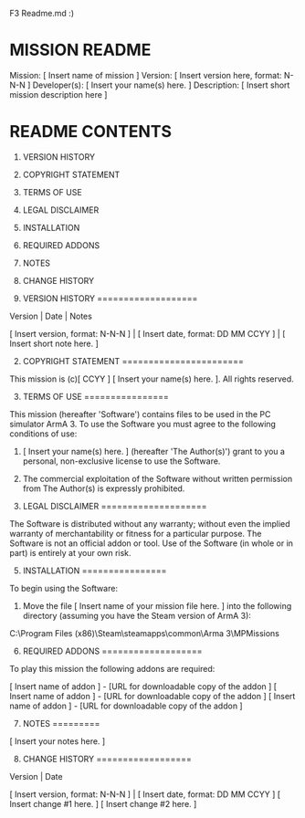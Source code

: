F3 Readme.md :)

MISSION README
==============

Mission: [ Insert name of mission ]
Version: [ Insert version here, format: N-N-N ]
Developer(s): [ Insert your name(s) here. ]
Description: [ Insert short mission description here ]



README CONTENTS
===============

01. VERSION HISTORY
02. COPYRIGHT STATEMENT
03. TERMS OF USE
04. LEGAL DISCLAIMER
05. INSTALLATION
06. REQUIRED ADDONS
07. NOTES
08. CHANGE HISTORY



01. VERSION HISTORY
===================

Version | Date | Notes

[ Insert version, format: N-N-N ] | [ Insert date, format: DD MM CCYY ] | [ Insert short note here. ]



02. COPYRIGHT STATEMENT
=======================

This mission is (c)[ CCYY ] [ Insert your name(s) here. ]. All rights reserved.



03. TERMS OF USE
================

This mission (hereafter 'Software') contains files to be used in the PC simulator ArmA 3. To use the Software you must agree to the following conditions of use:

1. [ Insert your name(s) here. ] (hereafter 'The Author(s)') grant to you a personal, non-exclusive license to use the Software.

2. The commercial exploitation of the Software without written permission from The Author(s) is expressly prohibited.



04. LEGAL DISCLAIMER
====================

The Software is distributed without any warranty; without even the implied warranty of merchantability or fitness for a particular purpose. The Software is not an official addon or tool. Use of the Software (in whole or in part) is entirely at your own risk.



05. INSTALLATION
================

To begin using the Software:

1. Move the file [ Insert name of your mission file here. ] into the following directory (assuming you have the Steam version of ArmA 3):

C:\Program Files (x86)\Steam\steamapps\common\Arma 3\MPMissions



06. REQUIRED ADDONS
===================

To play this mission the following addons are required:

[ Insert name of addon ] - [URL for downloadable copy of the addon ]
[ Insert name of addon ] - [URL for downloadable copy of the addon ]
[ Insert name of addon ] - [URL for downloadable copy of the addon ]


07. NOTES
=========

[ Insert your notes here. ]



08. CHANGE HISTORY
==================

Version | Date

[ Insert version, format: N-N-N ] | [ Insert date, format: DD MM CCYY ]
[ Insert change #1 here. ]
[ Insert change #2 here. ]